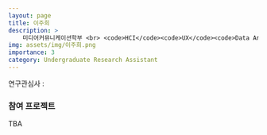 ```yaml
---
layout: page
title: 이주희
description: >
    미디어커뮤니케이션학부 <br> <code>HCI</code><code>UX</code><code>Data Analytics</code> 
img: assets/img/이주희.png
importance: 3
category: Undergraduate Research Assistant
---
```



연구관심사 : 

### 참여 프로젝트

TBA 